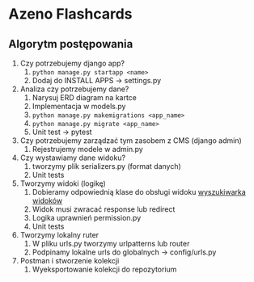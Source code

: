 # Azeno Flashcards

## Algorytm postępowania

1. Czy potrzebujemy django app?
   1. `python manage.py startapp <name>`
   2. Dodaj do INSTALL APPS -> settings.py
2. Analiza czy potrzebujemy dane?
   1. Narysuj ERD diagram na kartce 
   2. Implementacja w models.py
   3. `python manage.py makemigrations <app_name>`
   4. `python manage.py migrate <app_name>`
   5. Unit test -> pytest
3. Czy potrzebujemy zarządzać tym zasobem z CMS (django admin)
   1. Rejestrujemy modele w admin.py
4. Czy wystawiamy dane widoku?
   1. tworzymy plik serializers.py (format danych) 
   2. Unit tests
5. Tworzymy widoki (logikę)
   1. Dobieramy odpowiednią klase do obsługi widoku [wyszukiwarka widoków](https://www.cdrf.co/)
   2. Widok musi zwracać response lub redirect
   3. Logika uprawnień permission.py
   4. Unit tests
6. Tworzymy lokalny ruter
   1. W pliku urls.py tworzymy urlpatterns lub router
   2. Podpinamy lokalne urls do globalnych -> config/urls.py
7. Postman i stworzenie kolekcji
   1. Wyeksportowanie kolekcji do repozytorium
